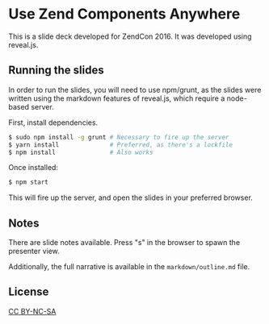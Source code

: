 # Use Zend Components Anywhere

This is a slide deck developed for ZendCon 2016. It was developed using
reveal.js.

## Running the slides

In order to run the slides, you will need to use npm/grunt, as the slides were
written using the markdown features of reveal.js, which require a node-based
server.

First, install dependencies.

```bash
$ sudo npm install -g grunt # Necessary to fire up the server
$ yarn install              # Preferred, as there's a lockfile
$ npm install               # Also works
```

Once installed:

```bash
$ npm start
```

This will fire up the server, and open the slides in your preferred browser.

## Notes

There are slide notes available. Press "s" in the browser to spawn the presenter
view.

Additionally, the full narrative is available in the `markdown/outline.md` file.

## License

[CC BY-NC-SA](https://creativecommons.org/licenses/by-nc-sa/4.0/)
